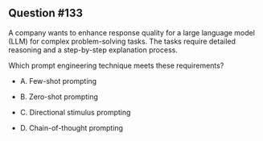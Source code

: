 ## Question #133

 A company wants to enhance response quality for a large language model (LLM) for complex problem-solving tasks. The tasks require detailed reasoning and a step-by-step explanation process.

Which prompt engineering technique meets these requirements?

- A. Few-shot prompting

- B. Zero-shot prompting

- C. Directional stimulus prompting

- D. Chain-of-thought prompting